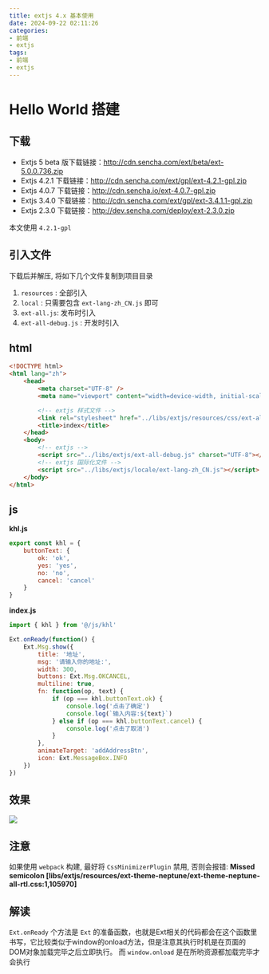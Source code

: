 ```yaml
---
title: extjs 4.x 基本使用
date: 2024-09-22 02:11:26
categories:
- 前端
- extjs
tags:
- 前端
- extjs
---
```


# Hello World 搭建

## 下载

* Extjs 5 beta 版下载链接：http://cdn.sencha.com/ext/beta/ext-5.0.0.736.zip
* Extjs 4.2.1 下载链接：http://cdn.sencha.com/ext/gpl/ext-4.2.1-gpl.zip
* Extjs 4.0.7 下载链接：http://cdn.sencha.io/ext-4.0.7-gpl.zip
* Extjs 3.4.0 下载链接：http://cdn.sencha.com/ext/gpl/ext-3.4.1.1-gpl.zip
* Extjs 2.3.0 下载链接：http://dev.sencha.com/deploy/ext-2.3.0.zip

本文使用 `4.2.1-gpl`

## 引入文件

下载后并解压, 将如下几个文件复制到项目目录

1. `resources` : 全部引入
2. `local` : 只需要包含 `ext-lang-zh_CN.js` 即可
3. `ext-all.js`: 发布时引入
4. `ext-all-debug.js` : 开发时引入

## html
```html
<!DOCTYPE html>
<html lang="zh">
    <head>
        <meta charset="UTF-8" />
        <meta name="viewport" content="width=device-width, initial-scale=1.0" />

        <!-- extjs 样式文件 -->
        <link rel="stylesheet" href="../libs/extjs/resources/css/ext-all.css" />
        <title>index</title>
    </head>
    <body>
        <!-- extjs -->
        <script src="../libs/extjs/ext-all-debug.js" charset="UTF-8"></script>
        <!-- extjs 国际化文件 -->
        <script src="../libs/extjs/locale/ext-lang-zh_CN.js"></script>
    </body>
</html>
```

## js

**khl.js**
```js
export const khl = {
    buttonText: {
        ok: 'ok',
        yes: 'yes',
        no: 'no',
        cancel: 'cancel'
    }
}
```
**index.js**

```js
import { khl } from '@/js/khl'

Ext.onReady(function() {
    Ext.Msg.show({
        title: '地址',
        msg: '请输入你的地址:',
        width: 300,
        buttons: Ext.Msg.OKCANCEL,
        multiline: true,
        fn: function(op, text) {
            if (op === khl.buttonText.ok) {
                console.log('点击了确定')
                console.log(`输入内容:${text}`)
            } else if (op === khl.buttonText.cancel) {
                console.log('点击了取消')
            }
        },
        animateTarget: 'addAddressBtn',
        icon: Ext.MessageBox.INFO
    })
})
```

## 效果

![](/images/2024-09-22-extjs-4-x-base/001.gif)


## 注意
如果使用 `webpack` 构建, 最好将 `CssMinimizerPlugin` 禁用, 否则会报错: 
**Missed semicolon [libs/extjs/resources/ext-theme-neptune/ext-theme-neptune-all-rtl.css:1,105970]**

## 解读

`Ext.onReady` 个方法是 `Ext` 的准备函数，也就是Ext相关的代码都会在这个函数里书写，它比较类似于window的onload方法，但是注意其执行时机是在页面的DOM对象加载完毕之后立即执行。
而 `window.onload` 是在所哟资源都加载完毕才会执行